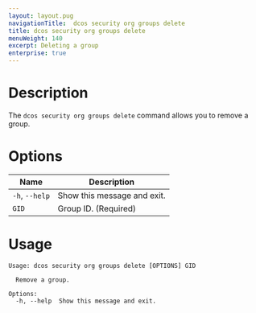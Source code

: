 ```yaml
---
layout: layout.pug
navigationTitle:  dcos security org groups delete
title: dcos security org groups delete
menuWeight: 140
excerpt: Deleting a group
enterprise: true
---
```

# Description

The `dcos security org groups delete` command allows you to remove a group.

# Options

| Name |  Description |
|---------|-------------|
|  `-h`, `--help` |  Show this message and exit.|
| `GID` | Group ID. (Required)|

# Usage

```
Usage: dcos security org groups delete [OPTIONS] GID

  Remove a group.

Options:
  -h, --help  Show this message and exit.
```